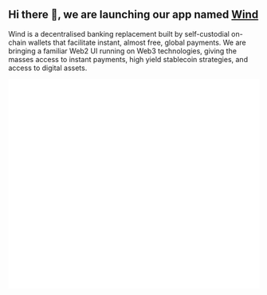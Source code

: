 ## Hi there 👋, we are launching our app named [Wind](https://wind.app)

<!--

**Here are some ideas to get you started:**

🙋‍♀️ A short introduction - what is your organization all about?
🌈 Contribution guidelines - how can the community get involved?
👩‍💻 Useful resources - where can the community find your docs? Is there anything else the community should know?
🍿 Fun facts - what does your team eat for breakfast?
🧙 Remember, you can do mighty things with the power of [Markdown](https://docs.github.com/github/writing-on-github/getting-started-with-writing-and-formatting-on-github/basic-writing-and-formatting-syntax)
-->

Wind is a decentralised banking replacement built by self-custodial on-chain wallets that facilitate instant, almost free, global payments. We are bringing a familiar Web2 UI running on Web3 technologies, giving the masses access to instant payments, high yield stablecoin strategies, and access to digital assets.


<p align="center">
  <img src="./profile/metrics.svg" alt="metrics" />
</p>
